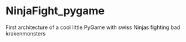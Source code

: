 # NinjaFight_pygame
First architecture of a cool little PyGame with swiss Ninjas fighting bad krakenmonsters
